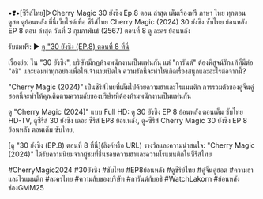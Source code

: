 •❣•[ซีรีส์ไทย]▷Cherry Magic 30 ยังซิง Ep.8 ตอน ล่าสุด เต็มเรื่องฟรี ภาษา ไทย ทุกตอน ดูสด ดูย้อนหลัง ที่นี่เว็บไซต์เพื่อ ซีรีส์ไทย Cherry Magic (2024) 30 ยังซิง ซับไทย ย้อนหลัง EP 8 ตอน ล่าสุด วันที่ 3 กุมภาพันธ์ (2567) ตอนที่ 8 ดู ละคร ย้อนหลัง

รับชมฟรี:
▶ [ดู "30 ยังซิง (EP.8) ตอนที่ 8 ที่นี่](https://hd.flixmax.stream/th/tv/226670-1-8/)

เรื่องย่อ:
ใน "30 ยังซิง", บริษัทมีกฎห้ามพนักงานเป็นแฟนกัน แต่ "การันต์" ต้องพิสูจน์รักแท้ที่มีต่อ "อชิ" และยอมทำทุกอย่างเพื่อให้เจ้านายเปิดใจ ความรักนี้จะทำให้เกิดเรื่องสนุกและอะไรต่อจากนี้?

"Cherry Magic (2024)" เป็นซีรีส์ไทยที่เต็มไปด้วยความฮาและโรแมนติก การรวมตัวของคู่จิ้นคู่ฮอตนี้จะทำให้คุณติดตามความลับของบริษัทที่ต้องห้ามพนักงานเป็นแฟนกัน

ดู "Cherry Magic (2024)" แบบ Full HD:  ดู 30 ยังซิง EP 8 ย้อนหลัง ตอนเต็ม ซับไทย HD-TV, ดูซีรีส์ 30 ยังซิง เดอะ ซีรีส์ EP8 ย้อนหลัง, ดู-ซีรีส์ Cherry Magic 30 ยังซิง EP 8 ย้อนหลัง ตอนเต็ม ซับไทย,

[ดู "30 ยังซิง (EP.8) ตอนที่ 8 ที่นี่](ลิงค์หรือ URL)
รางวัลและความน่าสนใจ:
"Cherry Magic (2024)" ได้รับความนิยมจากผู้ชมที่ชื่นชอบความฮาและความโรแมนติกในซีรีส์ไทย

#CherryMagic2024 #30ยังซิง #ซับไทย #EP8ย้อนหลัง #ดูซีรีย์ไทย #คู่จิ้นคู่ฮอต #ความฮาและโรแมนติก #ละครไทย #ความลับของบริษัท #การันต์กับอชิ #WatchLakorn #ย้อนหลังช่องGMM25
